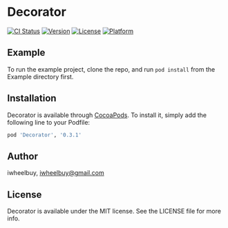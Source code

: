 # Decorator

[![CI Status](http://img.shields.io/travis/iwheelbuy/Decorator.svg?style=flat)](https://travis-ci.org/iwheelbuy/Decorator)
[![Version](https://img.shields.io/cocoapods/v/Decorator.svg?style=flat)](http://cocoapods.org/pods/Decorator)
[![License](https://img.shields.io/cocoapods/l/Decorator.svg?style=flat)](http://cocoapods.org/pods/Decorator)
[![Platform](https://img.shields.io/cocoapods/p/Decorator.svg?style=flat)](http://cocoapods.org/pods/Decorator)

## Example

To run the example project, clone the repo, and run `pod install` from the Example directory first.

## Installation

Decorator is available through [CocoaPods](http://cocoapods.org). To install
it, simply add the following line to your Podfile:

```ruby
pod 'Decorator', '0.3.1'
```

## Author

iwheelbuy, iwheelbuy@gmail.com

## License

Decorator is available under the MIT license. See the LICENSE file for more info.
